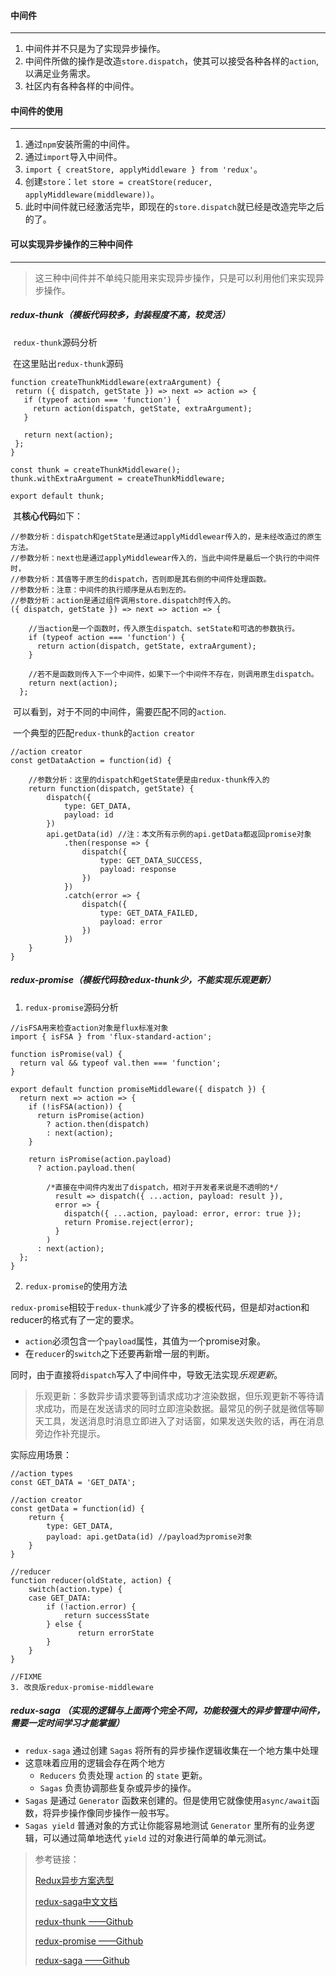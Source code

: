 #### 中间件
---
1. 中间件并不只是为了实现异步操作。
2. 中间件所做的操作是改造`store.dispatch`，使其可以接受各种各样的`action`,以满足业务需求。
3. 社区内有各种各样的中间件。

#### 中间件的使用
---
1. 通过`npm`安装所需的中间件。
2. 通过`import`导入中间件。
3. `import { creatStore, applyMiddleware } from 'redux'`。
4. 创建`store`：`let store = creatStore(reducer, applyMiddleware(middleware))`。
5. 此时中间件就已经激活完毕，即现在的`store.dispatch`就已经是改造完毕之后的了。

#### 可以实现异步操作的三种中间件
---
>这三种中间件并不单纯只能用来实现异步操作，只是可以利用他们来实现异步操作。
##### redux-thunk（模板代码较多，封装程度不高，较灵活）
&nbsp;`redux-thunk`源码分析

&nbsp;在这里贴出`redux-thunk`源码
 ```
function createThunkMiddleware(extraArgument) {
  return ({ dispatch, getState }) => next => action => {
    if (typeof action === 'function') {
      return action(dispatch, getState, extraArgument);
    }

    return next(action);
  };
}

const thunk = createThunkMiddleware();
thunk.withExtraArgument = createThunkMiddleware;

export default thunk;
 ```
&nbsp;其**核心代码**如下：
```
//参数分析：dispatch和getState是通过applyMiddlewear传入的，是未经改造过的原生方法。
//参数分析：next也是通过applyMiddlewear传入的，当此中间件是最后一个执行的中间件时，
//参数分析：其值等于原生的dispatch，否则即是其右侧的中间件处理函数。
//参数分析：注意：中间件的执行顺序是从右到左的。
//参数分析：action是通过组件调用store.dispatch时传入的。
({ dispatch, getState }) => next => action => {

    //当action是一个函数时，传入原生dispatch、setState和可选的参数执行。
    if (typeof action === 'function') {
      return action(dispatch, getState, extraArgument);
    }
    
    //若不是函数则传入下一个中间件，如果下一个中间件不存在，则调用原生dispatch。
    return next(action);
  };
```
&nbsp;可以看到，对于不同的中间件，需要匹配不同的`action`.

&nbsp;一个典型的匹配`redux-thunk`的`action creator`
```
//action creator
const getDataAction = function(id) {

    //参数分析：这里的dispatch和getState便是由redux-thunk传入的
    return function(dispatch, getState) {
        dispatch({
            type: GET_DATA, 
            payload: id
        })
        api.getData(id) //注：本文所有示例的api.getData都返回promise对象
            .then(response => {
                dispatch({
                    type: GET_DATA_SUCCESS,
                    payload: response
                })
            })
            .catch(error => {
                dispatch({
                    type: GET_DATA_FAILED,
                    payload: error
                })
            }) 
    }
}
```
##### redux-promise（模板代码较redux-thunk少，不能实现乐观更新）
1. `redux-promise`源码分析
```
//isFSA用来检查action对象是flux标准对象
import { isFSA } from 'flux-standard-action';

function isPromise(val) {
  return val && typeof val.then === 'function';
}

export default function promiseMiddleware({ dispatch }) {
  return next => action => {
    if (!isFSA(action)) {
      return isPromise(action)
        ? action.then(dispatch)
        : next(action);
    }

    return isPromise(action.payload)
      ? action.payload.then(
      
        /*直接在中间件内发出了dispatch，相对于开发者来说是不透明的*/
          result => dispatch({ ...action, payload: result }),
          error => {
            dispatch({ ...action, payload: error, error: true });
            return Promise.reject(error);
          }
        )
      : next(action);
  };
}
```
2. `redux-promise`的使用方法

`redux-promise`相较于`redux-thunk`减少了许多的模板代码，但是却对action和reducer的格式有了一定的要求。

- `action`必须包含一个`payload`属性，其值为一个promise对象。
- 在`reducer`的`switch`之下还要再新增一层的判断。

同时，由于直接将`dispatch`写入了中间件中，导致无法实现*乐观更新*。
>乐观更新：多数异步请求要等到请求成功才渲染数据，但乐观更新不等待请求成功，而是在发送请求的同时立即渲染数据。最常见的例子就是微信等聊天工具，发送消息时消息立即进入了对话窗，如果发送失败的话，再在消息旁边作补充提示。

实际应用场景：
```
//action types
const GET_DATA = 'GET_DATA';

//action creator
const getData = function(id) {
    return {
        type: GET_DATA,
        payload: api.getData(id) //payload为promise对象
    }
}

//reducer
function reducer(oldState, action) {
    switch(action.type) {
    case GET_DATA: 
        if (!action.error) {
            return successState
        } else {
               return errorState
        }
    }
}
```

```
//FIXME
3. 改良版redux-promise-middleware
```
##### redux-saga （实现的逻辑与上面两个完全不同，功能较强大的异步管理中间件，需要一定时间学习才能掌握）
- `redux-saga` 通过创建 `Sagas` 将所有的异步操作逻辑收集在一个地方集中处理
- 这意味着应用的逻辑会存在两个地方
    - `Reducers` 负责处理 `action` 的 `state` 更新。
    - `Sagas` 负责协调那些复杂或异步的操作。
- `Sagas` 是通过 `Generator` 函数来创建的。但是使用它就像使用`async/await`函数，将异步操作像同步操作一般书写。
- `Sagas yield` 普通对象的方式让你能容易地测试 `Generator` 里所有的业务逻辑，可以通过简单地迭代 `yield` 过的对象进行简单的单元测试。


















>参考链接：
>
>[Redux异步方案选型](https://segmentfault.com/a/1190000007248878#articleHeader4)
>
>[redux-saga中文文档](http://leonshi.com/redux-saga-in-chinese/index.html)
>
>[redux-thunk ——Github](https://github.com/gaearon/redux-thunk)
>
>[redux-promise ——Github](https://github.com/acdlite/redux-promise)
>
>[redux-saga ——Github](https://github.com/redux-saga/redux-saga)
